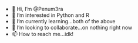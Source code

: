 - 👋 Hi, I’m @Penum3ra
- 👀 I’m interested in Python and R
- 🌱 I’m currently learning...both of the above
- 💞️ I’m looking to collaborate...on nothing right now
- 📫 How to reach me...idk!

<!---
Penum3ra/Penum3ra is a ✨ special ✨ repository because its `README.md` (this file) appears on your GitHub profile.
You can click the Preview link to take a look at your changes.
--->
